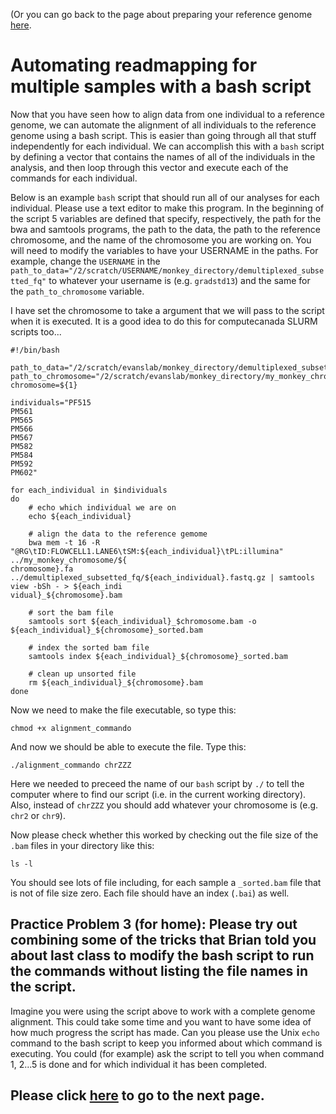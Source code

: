 
(Or you can go back to the page about preparing your reference genome [here](https://github.com/evansbenj/BIO722.md/blob/main/3_read_mapping.md).

# Automating readmapping for multiple samples with a bash script

Now that you have seen how to align data from one individual to a reference genome, we can automate the alignment of all individuals to the reference genome using a bash script. This is easier than going through all that stuff independently for each individual. We can accomplish this with a `bash` script by defining a vector that contains the names of all of the individuals in the analysis, and then loop through this vector and execute each of the commands for each individual.

Below is an example `bash` script that should run all of our analyses for each individual.  Please use a text editor to make this program.  In the beginning of the script 5 variables are defined that specify, respectively, the path for the bwa and samtools programs, the path to the data, the path to the reference chromosome, and the name of the chromosome you are working on. You will need to modify the variables to have your USERNAME in the paths. For example, change the `USERNAME` in the `path_to_data="/2/scratch/USERNAME/monkey_directory/demultiplexed_subsetted_fq"` to whatever your username is  (e.g. `gradstd13`) and the same for the `path_to_chromosome` variable.

I have set the chromosome to take a argument that we will pass to the script when it is executed.  It is a good idea to do this for computecanada SLURM scripts too...

```
#!/bin/bash                                                                                            

path_to_data="/2/scratch/evanslab/monkey_directory/demultiplexed_subsetted_fq/"
path_to_chromosome="/2/scratch/evanslab/monkey_directory/my_monkey_chromosome/"
chromosome=${1}

individuals="PF515                                                                                     
PM561                                                                                                  
PM565                                                                                                  
PM566                                                                                                  
PM567                                                                                                  
PM582                                                                                                  
PM584                                                                                                  
PM592                                                                                                  
PM602"

for each_individual in $individuals
do
    # echo which individual we are on
    echo ${each_individual}

    # align the data to the reference gemome
    bwa mem -t 16 -R "@RG\tID:FLOWCELL1.LANE6\tSM:${each_individual}\tPL:illumina" ../my_monkey_chromosome/${
chromosome}.fa ../demultiplexed_subsetted_fq/${each_individual}.fastq.gz | samtools view -bSh - > ${each_indi
vidual}_${chromosome}.bam

    # sort the bam file
    samtools sort ${each_individual}_$chromosome.bam -o ${each_individual}_${chromosome}_sorted.bam
    
    # index the sorted bam file
    samtools index ${each_individual}_${chromosome}_sorted.bam
    
    # clean up unsorted file
    rm ${each_individual}_${chromosome}.bam
done

```



Now we need to make the file executable, so type this:

`chmod +x alignment_commando`

And now we should be able to execute the file.  Type this:

`./alignment_commando chrZZZ`

Here we needed to preceed the name of our `bash` script by `./` to tell the computer where to find our script (i.e. in the current working directory). Also, instead of `chrZZZ` you should add whatever your chromosome is (e.g. `chr2` or `chr9`).

Now please check whether this worked by checking out the file size of the `.bam` files in your directory like this:

`ls -l`

You should see lots of file including, for each sample a `_sorted.bam` file that is not of file size zero.  Each file should have an index (`.bai`) as well.




##  Practice Problem 3 (for home): Please try out combining some of the tricks that Brian told you about last class to modify the bash script to run the commands without listing the file names in the script.

Imagine you were using the script above to work with a complete genome alignment.  This could take some time and you want to have some idea of how much progress the script has made.  Can you please use the Unix `echo` command to the bash script to keep you informed about which command is executing.  You could (for example) ask the script to tell you when command 1, 2...5 is done and for which individual it has been completed.



## Please click [here](https://github.com/evansbenj/XXX) to go to the next page.

